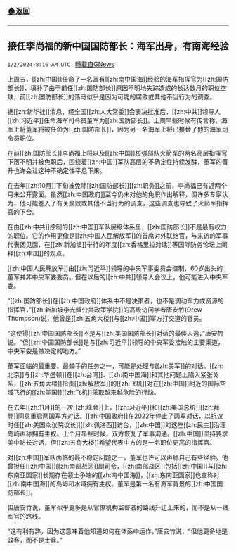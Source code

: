 ###  [:house:返回](README.md)
---


## 接任李尚福的新中国国防部长：海军出身，有南海经验
`1/2/2024 8:16 AM UTC ` [轉載自GNews](https://gnews.org/articles/2173774)

上周五，[[zh:中国]]任命了一名富有[[zh:南中国海]]经验的海军指挥官为[[zh:国防部长]]，填补了由于前任[[zh:国防部长]]原因不明地失踪造成的长达数月的职位空缺，前[[zh:国防部长]]的落马似乎是因为可能的腐败或其他不当行为的调查。

据[[zh:新华社]]消息，经全国[[zh:人大常委]]会表决批准后，[[zh:中共]]领导人[[zh:习近平]]任命海军司令员董军为[[zh:国防部长]]。上周早些时候有传言称，海军上将董军将被任命为[[zh:国防部长]]，因为另一名海军上将已接替了他的海军司令员职位。

在前[[zh:国防部长]]李尚福上将以及[[zh:中国]]核弹部队火箭军的两名高层指挥官下落不明并被免职后，围绕着[[zh:中国]]军队高层的不确定性持续发酵，董军的晋升也许会让这种不确定性平息下来。

在去年[[zh:10月]]下旬被免除[[zh:国防部长]][[zh:职务]]之前，李尚福已有近两个月未公开露面。虽然[[zh:中国政府]]至今仍未对他的免职作出解释，但许多专家认为，他可能卷入了有关腐败或其他不当行为的调查，这些调查也导致了火箭军指挥官的下台。

在由[[zh:中共]]控制的[[zh:中国]]军队层级体系里，[[zh:国防部长]]不是最有权力的职位。它的作用更像是[[zh:中国人民解放军]]的首席对外联络官，与来访的军事代表团见面，在[[zh:新加坡]]举行的年度[[zh:香格里拉对话]]等国际防务论坛上阐释[[zh:中国]]的观点。

[[zh:中国人民解放军]]由[[zh:习近平]]领导的中央军事委员会控制，60岁出头的董军并非中央军委委员。但在以后的[[zh:中共]]领导人会议上，他可能进入中央军委。

“[[zh:国防部长]]在[[zh:中国政府]]体系中不是决策者，也不是调动军力或资源的指挥官，”[[zh:新加坡李光耀公共政策学院]]的高级访问学者唐安竹(Drew Thompson)说，他曾是[[zh:五角大楼]]与[[zh:中国]]军方打交道的官员。

“这使得[[zh:中国国防部长]]不是与[[zh:美国国防部长]]对话的最佳人选，”唐安竹说。“但[[zh:中国国防部长]]是与[[zh:习近平]]领导的中央军委接触的主要渠道，中央军委是做决定的地方。”

董军面临的最重要、最棘手的任务之一，可能是处理与[[zh:美军]]的对话。[[zh:北京]]与[[zh:华盛顿]]在[[zh:台湾]]、[[zh:南中国海]]和其他问题上陷入紧张关系，[[zh:五角大楼]]指责[[zh:解放军]]的[[zh:飞机]]对在[[zh:中国]]附近的国际空域飞行的[[zh:美国]][[zh:飞机]]采取越来越危险的行动。

在去年[[zh:11月]]的一次[[zh:峰会]]上，[[zh:习近平]]和[[zh:美国总统]][[zh:拜登]]同意重启两国军方对话。[[zh:中国政府]]在2022年停止了两军对话，以抗议时任[[zh:美国众议院议长]][[zh:佩洛西]]访台，[[zh:中国]]对这座[[zh:民主]]治理岛屿声称拥有主权。上个月早些时候，双方恢复了军事沟通。[[zh:中国]]坚持要求美中防长对话，但[[zh:五角大楼]]希望代表中方的是一名职位更高的指挥官。

对[[zh:中国]]军队面临的最不稳定问题之一，董军也许可以声称自己有些经验。他曾担任[[zh:中国]][[zh:南部战区]]副司令，[[zh:南部战区]]包括[[zh:中国]]与[[zh:东南亚国家]]长期存在领土争端的[[zh:南中国海]]，[[zh:东南亚国家]]也宣称对[[zh:南中国海]]的岛屿和水域拥有主权。董军是第一名有海军背景的[[zh:中国国防部长]]。

但唐安竹说，董军似乎更多是从官僚机构监督者的路线升迁上来的，而不是从一线军官的路线。

“这有利有弊，因为这意味着他知道如何在体系中运作，”唐安竹说，“但他更多地是政客，而不是士兵。”
